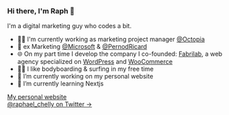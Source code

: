 ### Hi there, I'm Raph 👋

I'm a digital marketing guy who codes a bit.

- 👨‍💻 I'm currently working as marketing project manager [@Octopia](https://www.octopia.com)
- 🚀 ex Marketing [@Microsoft](https://github.com/microsoft) & [@PernodRicard](https://www.pernod-ricard.com/en)
- 🌐 On my part time I develop the company I co-founded: [Fabrilab](https://www.fabrilab.net), a web agency specialized on [WordPress](https://github.com/WordPress) and [WooCommerce](https://github.com/woocommerce)
- 🏄‍♂️ I like bodyboarding & surfing in my free time
- 🔭 I’m currently working on my personal website
- 🌱 I’m currently learning Nextjs

[My personal website](https://raphaelchelly.com)<br />
[@raphael_chelly on Twitter →](https://twitter.com/raphael_chelly)<br />
